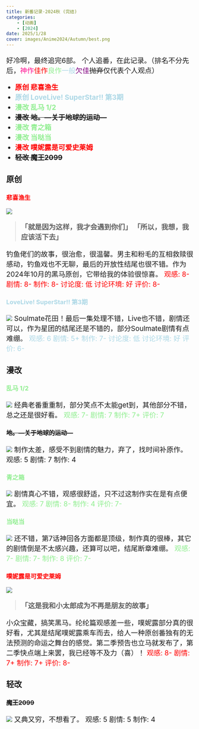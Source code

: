 ```yaml
---
title: 新番记录·2024秋 (完结)
categories:
    - [动画]
    - [2024]
date: 2025/1/28
cover: images/Anime2024/Autumn/best.png
---
```

好冷啊，最终追完6部。
个人追番，在此记录。（排名不分先后，<font color=deeppink>神作</font><font color=red>佳作</font><font color=lightgreen>良作</font><font color=lightblue>一般</font><font color=purple>欠佳</font>~~抛弃~~仅代表个人观点）
- <font color=red> **原创 悲喜渔生** </font>
- <font color=lightblue> **原创 LoveLive! SuperStar!! 第3期** </font>
- <font color=lightgreen> **漫改 乱马 1/2** </font>
- ~~**漫改 地。―关于地球的运动―**~~
- <font color=lightgreen> **漫改 青之箱** </font>
- <font color=lightgreen> **漫改 当哒当** </font>
- <font color=red> **漫改 噗妮露是可爱史莱姆** </font>
- ~~**轻改 魔王2099**~~

## 原创
### <font color=red> 悲喜渔生 </font>
![](/images/Anime2024/Autumn/Bgm01E.png)
> 「就是因为这样，我才会遇到你们」
  「所以，我想，我应该活下去」

钓鱼佬们的故事，很治愈，很温馨。男主和粉毛的互相救赎很感动，钓鱼戏也不无聊，最后的开放性结尾也很不错。作为2024年10月的黑马原创，它带给我的体验很惊喜。
<font color=red>
观感: 8-
剧情: 8-
制作: 8-
讨论度: 低
讨论环境: 好
评价: 8-
</font>

### <font color=lightblue> LoveLive! SuperStar!! 第3期 </font>
![](/images/Anime2024/Autumn/Bgm02E.png)
Soulmate花田！最后一集处理不错，Live也不错，剧情还可以，作为星团的结尾还是不错的，部分Soulmate剧情有点难绷。
<font color=lightblue>
观感: 6
剧情: 5+
制作: 7-
讨论度: 低
讨论环境: 好
评价: 6-
</font>

## 漫改
### <font color=lightgreen> 乱马 1/2 </font>
![](/images/Anime2024/Autumn/Bgm03E.png)
经典老番重重制，部分笑点不太能get到，其他部分不错，总之还是很好看。
<font color=lightgreen>
观感: 7-
剧情: 7
制作: 7+
评价: 7
</font>

### ~~地。―关于地球的运动―~~
![](/images/Anime2024/Autumn/Bgm04E.png)
制作太差，感受不到剧情的魅力，弃了，找时间补原作。
观感: 5
剧情: 7
制作: 4

### <font color=lightgreen> 青之箱 </font>
![](/images/Anime2024/Autumn/Bgm05E.png)
剧情真心不错，观感很舒适，只不过这制作实在是有点便宜。
<font color=lightgreen>
观感: 7
剧情: 8-
制作: 4
评价: 7-
</font>

### <font color=lightgreen> 当哒当 </font>
![](/images/Anime2024/Autumn/Bgm06E.png)
还不错，第7话神回各方面都是顶级，制作真的很棒，其它的剧情倒是不太感兴趣，还算可以吧，结尾断章难绷。
<font color=lightgreen>
观感: 7-
剧情: 7-
制作: 8
评价: 7-
</font>

### <font color=red>噗妮露是可爱史莱姆</font>
![](/images/Anime2024/Autumn/Bgm07E.png)
> 「这是我和小太郎成为不再是朋友的故事」

小众宝藏，搞笑黑马。纶纶篇观感差一些，噗妮露部分真的很好看，尤其是结尾噗妮露乘车而去，给人一种原创番独有的无法预测的命运之舞台的感觉。第二季预告也立马就发布了，第二季快点端上来罢，我已经等不及力（喜）！
<font color=red>
观感: 8-
剧情: 7+
制作: 7+
评价: 8-
</font>

## 轻改
### ~~魔王2099~~
![](/images/Anime2024/Autumn/Bgm08E.png)
又典又穷，不想看了。
观感: 5
剧情: 5
制作: 4

<style>
    p {font-size: 14pt;}
    li:not(.article-tag-list-item, .aos-init, .aos-animate) {font-size: 14pt;}
    center {font-size: 16pt;}
    blockquote {font-weight: bold;}
</style>